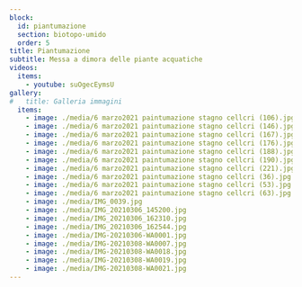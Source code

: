 ```yaml
---
block: 
  id: piantumazione
  section: biotopo-umido
  order: 5
title: Piantumazione
subtitle: Messa a dimora delle piante acquatiche
videos:
  items:
    - youtube: suOgecEymsU
gallery:
#   title: Galleria immagini
  items:
    - image: ./media/6 marzo2021 paintumazione stagno cellcri (106).jpg
    - image: ./media/6 marzo2021 paintumazione stagno cellcri (146).jpg
    - image: ./media/6 marzo2021 paintumazione stagno cellcri (167).jpg
    - image: ./media/6 marzo2021 paintumazione stagno cellcri (176).jpg
    - image: ./media/6 marzo2021 paintumazione stagno cellcri (188).jpg
    - image: ./media/6 marzo2021 paintumazione stagno cellcri (190).jpg
    - image: ./media/6 marzo2021 paintumazione stagno cellcri (221).jpg
    - image: ./media/6 marzo2021 paintumazione stagno cellcri (36).jpg
    - image: ./media/6 marzo2021 paintumazione stagno cellcri (53).jpg
    - image: ./media/6 marzo2021 paintumazione stagno cellcri (63).jpg
    - image: ./media/IMG_0039.jpg
    - image: ./media/IMG_20210306_145200.jpg
    - image: ./media/IMG_20210306_162310.jpg
    - image: ./media/IMG_20210306_162544.jpg
    - image: ./media/IMG-20210306-WA0001.jpg
    - image: ./media/IMG-20210308-WA0007.jpg
    - image: ./media/IMG-20210308-WA0018.jpg
    - image: ./media/IMG-20210308-WA0019.jpg
    - image: ./media/IMG-20210308-WA0021.jpg
---
```

